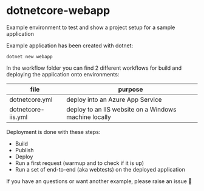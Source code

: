 # dotnetcore-webapp
Example environment to test and show a project setup for a sample application

Example application has been created with dotnet:
```
dotnet new webapp
```

In the workflow folder you can find 2 different workflows for build and deploying the application onto environments:

|file|purpose|
|---|---|
|dotnetcore.yml|deploy into an Azure App Service|
|dotnetcore-iis.yml|deploy to an IIS website on a Windows machine locally|

Deployment is done with these steps:
* Build
* Publish
* Deploy
* Run a first request (warmup and to check if it is up)
* Run a set of end-to-end (aka webtests) on the deployed application

If you have an questions or want another example, please raise an issue :hammer:
